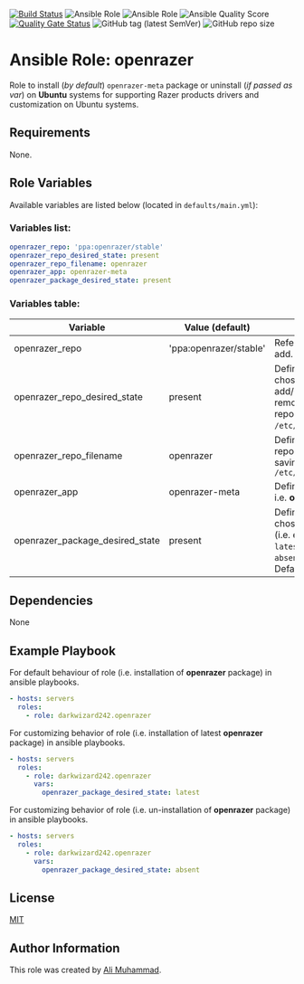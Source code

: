 [![Build Status](https://travis-ci.com/darkwizard242/ansible-role-openrazer.svg?branch=master)](https://travis-ci.com/darkwizard242/ansible-role-openrazer) ![Ansible Role](https://img.shields.io/ansible/role/43078?color=dark%20green%20) ![Ansible Role](https://img.shields.io/ansible/role/d/43078?label=role%20downloads) ![Ansible Quality Score](https://img.shields.io/ansible/quality/43078?label=ansible%20quality%20score) [![Quality Gate Status](https://sonarcloud.io/api/project_badges/measure?project=ansible-role-openrazer&metric=alert_status)](https://sonarcloud.io/dashboard?id=ansible-role-openrazer) ![GitHub tag (latest SemVer)](https://img.shields.io/github/tag/darkwizard242/ansible-role-openrazer?label=release) ![GitHub repo size](https://img.shields.io/github/repo-size/darkwizard242/ansible-role-openrazer?color=orange&style=flat-square)

# Ansible Role: openrazer

Role to install (_by default_) `openrazer-meta` package or uninstall (_if passed as var_) on **Ubuntu** systems for supporting Razer products drivers and customization on Ubuntu systems.

## Requirements

None.

## Role Variables

Available variables are listed below (located in `defaults/main.yml`):

### Variables list:

```yaml
openrazer_repo: 'ppa:openrazer/stable'
openrazer_repo_desired_state: present
openrazer_repo_filename: openrazer
openrazer_app: openrazer-meta
openrazer_package_desired_state: present
```

### Variables table:

Variable                        | Value (default)        | Description
------------------------------- | ---------------------- | ----------------------------------------------------------------------------------------------------------------------------------------------------------
openrazer_repo                  | 'ppa:openrazer/stable' | Refers to the ppa repo to add.
openrazer_repo_desired_state    | present                | Defined to dynamically chose whether to add/keep (i.e. `present`) or remove (i.e. `absent`) the repository file list from `/etc/apt/sources.list.d`.
openrazer_repo_filename         | openrazer              | Defined to set the repository file name for saving in `/etc/apt/sources.list.d`
openrazer_app                   | openrazer-meta         | Defines the app to install i.e. **openrazer-meta**
openrazer_package_desired_state | present                | Defined to dynamically chose whether to install (i.e. either `present` or `latest`) or uninstall (i.e. `absent`) the package. Default is set to `present`.

## Dependencies

None

## Example Playbook

For default behaviour of role (i.e. installation of **openrazer** package) in ansible playbooks.

```yaml
- hosts: servers
  roles:
    - role: darkwizard242.openrazer
```

For customizing behavior of role (i.e. installation of latest **openrazer** package) in ansible playbooks.

```yaml
- hosts: servers
  roles:
    - role: darkwizard242.openrazer
      vars:
        openrazer_package_desired_state: latest
```

For customizing behavior of role (i.e. un-installation of **openrazer** package) in ansible playbooks.

```yaml
- hosts: servers
  roles:
    - role: darkwizard242.openrazer
      vars:
        openrazer_package_desired_state: absent
```

## License

[MIT](https://github.com/darkwizard242/ansible-role-openrazer/blob/master/LICENSE)

## Author Information

This role was created by [Ali Muhammad](https://www.linkedin.com/in/ali-muhammad-759791130/).
